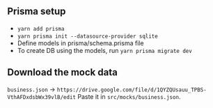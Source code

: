 ## Prisma setup

- `yarn add prisma`
- `yarn prisma init --datasource-provider sqlite`
- Define models in prisma/schema.prisma file
- To create DB using the models, run `yarn prisma migrate dev`

## Download the mock data

`business.json` -> `https://drive.google.com/file/d/1QYZQUsauu_TPBS-VthAFDxdsbWx39vlB/edit`
Paste it in `src/mocks/business.json`.
